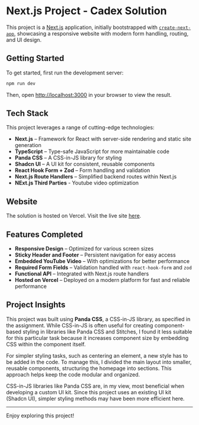 # Next.js Project - Cadex Solution 

This project is a [Next.js](https://nextjs.org) application, initially bootstrapped with [`create-next-app`](https://nextjs.org/docs/app/api-reference/cli/create-next-app), showcasing a responsive website with modern form handling, routing, and UI design.

## Getting Started

To get started, first run the development server:

```bash
npm run dev
```

Then, open [http://localhost:3000](http://localhost:3000) in your browser to view the result.

## Tech Stack

This project leverages a range of cutting-edge technologies:

- **Next.js** – Framework for React with server-side rendering and static site generation
- **TypeScript** – Type-safe JavaScript for more maintainable code
- **Panda CSS** – A CSS-in-JS library for styling
- **Shadcn UI** – A UI kit for consistent, reusable components
- **React Hook Form + Zod** – Form handling and validation
- **Next.js Route Handlers** – Simplified backend routes within Next.js
- **NExt.js Third Parties** - Youtube video optimization

## Website

The solution is hosted on Vercel. Visit the live site [here](https://cadex-solution-uudz.vercel.app/).

## Features Completed

- **Responsive Design** – Optimized for various screen sizes
- **Sticky Header and Footer** – Persistent navigation for easy access
- **Embedded YouTube Video** – With optimizations for better performance
- **Required Form Fields** – Validation handled with `react-hook-form` and `zod`
- **Functional API** – Integrated with Next.js route handlers
- **Hosted on Vercel** – Deployed on a modern platform for fast and reliable performance

## Project Insights

This project was built using **Panda CSS**, a CSS-in-JS library, as specified in the assignment. While CSS-in-JS is often useful for creating component-based styling in libraries like Panda CSS and Stitches, I found it less suitable for this particular task because it increases component size by embedding CSS within the component itself.

For simpler styling tasks, such as centering an element, a new style has to be added in the code. To manage this, I divided the main layout into smaller, reusable components, structuring the homepage into sections. This approach helps keep the code modular and organized.

CSS-in-JS libraries like Panda CSS are, in my view, most beneficial when developing a custom UI kit. Since this project uses an existing UI kit (Shadcn UI), simpler styling methods may have been more efficient here.

---

Enjoy exploring this project!